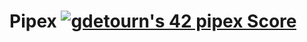 # Pipex [![gdetourn's 42 pipex Score](https://badge42.coday.fr/api/v2/clvc6erwr2003401p4pxhxpfsu/project/3463043)](https://github.com/Coday-meric/badge42)
